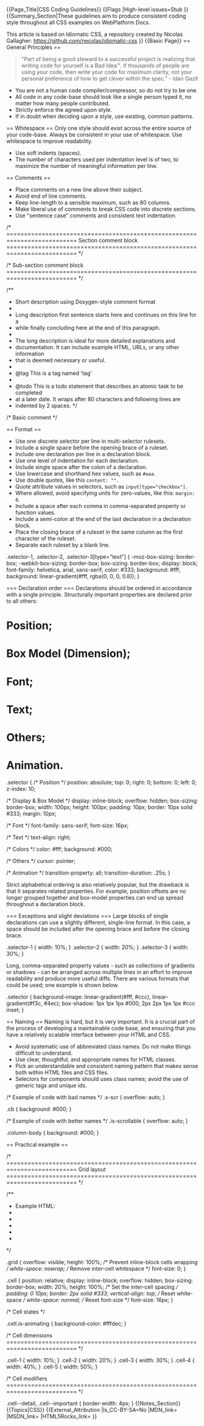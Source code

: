 {{Page_Title|CSS Coding Guidelines}}
{{Flags
|High-level issues=Stub
}}
{{Summary_Section|These guidelines aim to produce consistent coding style throughout all CSS examples on WebPlatform Docs.

This article is based on Idiomatic CSS, a repository created by Nicolas Gallagher: https://github.com/necolas/idiomatic-css
}}
{{Basic Page}}
== General Principles ==
<blockquote>"Part of being a good steward to a successful project is realizing that writing code for yourself is a Bad Idea™. If thousands of people are using your code, then write your code for maximum clarity, not your personal preference of how to get clever within the spec." - Idan Gazit</blockquote>

* You are not a human code compiler/compressor, so do not try to be one.
* All code in any code-base should look like a single person typed it, no matter how many people contributed.
* Strictly enforce the agreed upon style.
* If in doubt when deciding upon a style, use existing, common patterns.


== Whitespace ==
Only one style should exist across the entire source of your code-base. Always be consistent in your use of whitespace. Use whitespace to improve readability.

* Use soft indents (spaces).
* The number of characters used per indentation level is of two, to maximize the number of meaningful information per line.


== Comments ==
* Place comments on a new line above their subject.
* Avoid end of line comments.
* Keep line-length to a sensible maximum, such as 80 columns.
* Make liberal use of comments to break CSS code into discrete sections.
* Use "sentence case" comments and consistent text indentation.

<syntaxhighlight lang="css">
/* ==========================================================================
   Section comment block
   ========================================================================== */

/* Sub-section comment block
   ========================================================================== */

/**
 * Short description using Doxygen-style comment format
 *
 * Long description first sentence starts here and continues on this line for a
 * while finally concluding here at the end of this paragraph.
 *
 * The long description is ideal for more detailed explanations and
 * documentation. It can include example HTML, URLs, or any other information
 * that is deemed necessary or useful.
 *
 * @tag This is a tag named 'tag'
 *
 * @todo This is a todo statement that describes an atomic task to be completed
 *   at a later date. It wraps after 80 characters and following lines are
 *   indented by 2 spaces.
 */

/* Basic comment */
</syntaxhighlight>


== Format ==
* Use one discrete selector per line in multi-selector rulesets.
* Include a single space before the opening brace of a ruleset.
* Include one declaration per line in a declaration block.
* Use one level of indentation for each declaration.
* Include single space after the colon of a declaration.
* Use lowercase and shorthand hex values, such as <code>#aaa</code>.
* Use double quotes, like this <code>content: ""</code>.
* Quote attribute values in selectors, such as <code>input[type="checkbox"]</code>.
* Where allowed, avoid specifying units for zero-values, like this: <code>margin: 0</code>.
* Include a space after each comma in comma-separated property or function values.
* Include a semi-colon at the end of the last declaration in a declaration block.
* Place the closing brace of a ruleset in the same column as the first character of the ruleset.
* Separate each ruleset by a blank line.

<syntaxhighlight lang="css">
.selector-1,
.selector-2,
.selector-3[type="text"] {
  -moz-box-sizing: border-box;
  -webkit-box-sizing: border-box;
  box-sizing: border-box;
  display: block;
  font-family: helvetica, arial, sans-serif;
  color: #333;
  background: #fff;
  background: linear-gradient(#fff, rgba(0, 0, 0, 0.8));
}
</syntaxhighlight>

===  Declaration order ===
Declarations should be ordered in accordance with a single principle.
Structurally important properties are declared prior to all others:
# Position;
# Box Model (Dimension);
# Font;
# Text;
# Others;
# Animation.

<syntaxhighlight lang="css">
.selector {
  /* Position */
  position: absolute;
  top: 0;
  right: 0;
  bottom: 0;
  left: 0;
  z-index: 10;

  /* Display & Box Model */
  display: inline-block;
  overflow: hidden;
  box-sizing: border-box;
  width: 100px;
  height: 100px;
  padding: 10px;
  border: 10px solid #333;
  margin: 10px;

  /* Font */
  font-family: sans-serif;
  font-size: 16px;

  /* Text */
  text-align: right;

  /* Colors */
  color: #fff;
  background: #000;

  /* Others */
  cursor: pointer;

  /* Animation */
  transition-property: all;
  transition-duration: .25s;
}
</syntaxhighlight>

Strict alphabetical ordering is also relatively popular, but the drawback is that it separates related properties. For example, position offsets are no longer grouped together and box-model properties can end up spread throughout a declaration block.


=== Exceptions and slight deviations ===
Large blocks of single declarations can use a slightly different, single-line format. In this case, a space should be included after the opening brace and before the closing brace.

<syntaxhighlight lang="css">
.selector-1 { width: 10%; }
.selector-2 { width: 20%; }
.selector-3 { width: 30%; }
</syntaxhighlight>

Long, comma-separated property values - such as collections of gradients or shadows - can be arranged across multiple lines in an effort to improve readability and produce more useful diffs. There are various formats that could be used; one example is shown below.

<syntaxhighlight lang="css">
.selector {
  background-image:
    linear-gradient(#fff, #ccc),
    linear-gradient(#f3c, #4ec);
  box-shadow:
    1px 1px 1px #000,
    2px 2px 1px 1px #ccc inset;
}
</syntaxhighlight>


== Naming ==
Naming is hard, but it is very important. It is a crucial part of the process of developing a maintainable code base, and ensuring that you have a relatively scalable interface between your HTML and CSS.

* Avoid systematic use of abbreviated class names. Do not make things difficult to understand.
* Use clear, thoughtful, and appropriate names for HTML classes.
* Pick an understandable and consistent naming pattern that makes sense both within HTML files and CSS files.
* Selectors for components should uses class names; avoid the use of generic tags and unique ids.

<syntaxhighlight lang="css">
/* Example of code with bad names */
.s-scr {
  overflow: auto;
}

.cb {
  background: #000;
}

/* Example of code with better names */
.is-scrollable {
  overflow: auto;
}

.column-body {
  background: #000;
}
</syntaxhighlight>


== Practical example ==

<syntaxhighlight lang="css">
/* ==========================================================================
   Grid layout
   ========================================================================== */

/**
  * Example HTML:
  *
  * <div class="grid">
  *   <div class="cell cell-5"></div>
  *   <div class="cell cell-5"></div>
  * </div>
  */

.grid {
  overflow: visible;
  height: 100%;
  /* Prevent inline-block cells wrapping */
  white-space: nowrap;
  /* Remove inter-cell whitespace */
  font-size: 0;
}

.cell {
  position: relative;
  display: inline-block;
  overflow: hidden;
  box-sizing: border-box;
  width: 20%;
  height: 100%;
  /* Set the inter-cell spacing */
  padding: 0 10px;
  border: 2px solid #333;
  vertical-align: top;
  /* Reset white-space */
  white-space: normal;
  /* Reset font-size */
  font-size: 16px;
}

/* Cell states */

.cell.is-animating {
  background-color: #fffdec;
}

/* Cell dimensions
   ========================================================================== */

.cell-1 { width: 10%; }
.cell-2 { width: 20%; }
.cell-3 { width: 30%; }
.cell-4 { width: 40%; }
.cell-5 { width: 50%; }

/* Cell modifiers
   ========================================================================== */

.cell--detail,
.cell--important {
  border-width: 4px;
}
</syntaxhighlight>
{{Notes_Section}}
{{Topics|CSS}}
{{External_Attribution
|Is_CC-BY-SA=No
|MDN_link=
|MSDN_link=
|HTML5Rocks_link=
}}
